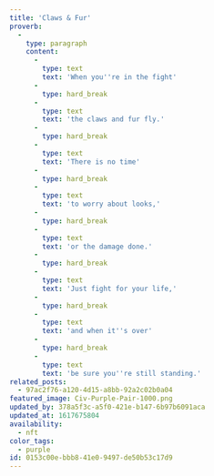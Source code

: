 ```yaml
---
title: 'Claws & Fur'
proverb:
  -
    type: paragraph
    content:
      -
        type: text
        text: 'When you''re in the fight'
      -
        type: hard_break
      -
        type: text
        text: 'the claws and fur fly.'
      -
        type: hard_break
      -
        type: text
        text: 'There is no time'
      -
        type: hard_break
      -
        type: text
        text: 'to worry about looks,'
      -
        type: hard_break
      -
        type: text
        text: 'or the damage done.'
      -
        type: hard_break
      -
        type: text
        text: 'Just fight for your life,'
      -
        type: hard_break
      -
        type: text
        text: 'and when it''s over'
      -
        type: hard_break
      -
        type: text
        text: 'be sure you''re still standing.'
related_posts:
  - 97ac2f76-a120-4d15-a8bb-92a2c02b0a04
featured_image: Civ-Purple-Pair-1000.png
updated_by: 378a5f3c-a5f0-421e-b147-6b97b6091aca
updated_at: 1617675804
availability:
  - nft
color_tags:
  - purple
id: 0153c00e-bbb8-41e0-9497-de50b53c17d9
---
```

